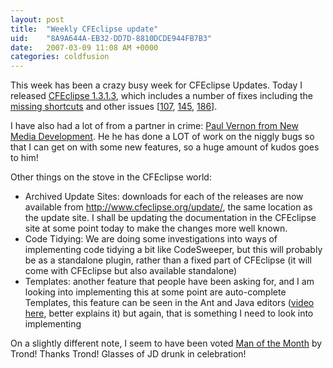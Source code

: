 ```yaml
---
layout: post
title:  "Weekly CFEclipse update"
uid:	"8A9A644A-EB32-DD7D-8810DCDE944FB7B3"
date:   2007-03-09 11:08 AM +0000
categories: coldfusion
---
```

This week has been a crazy busy week for CFEclipse Updates. Today I released <a href="http://www.cfeclipse.org/update/">CFEclipse 1.3.1.3</a>, which includes a number of fixes including the <a href="http://trac.cfeclipse.org/cfeclipse/ticket/248">missing shortcuts</a> and other issues [<a href="http://trac.cfeclipse.org/cfeclipse/ticket/107">107</a>, <a href="http://trac.cfeclipse.org/cfeclipse/ticket/145">145</a>, <a href="http://trac.cfeclipse.org/cfeclipse/ticket/186">186</a>]. 

I have also had a lot of from a partner in crime: <a href="http://www.newmediadevelopment.net/">Paul Vernon from New Media Development</a>. He he has done a  LOT of work on the niggly bugs so that I can get on with some new features, so a huge amount of kudos goes to him!

Other things  on the stove in the CFEclipse world: 
<ul>
	<li>Archived Update Sites: downloads for each of the releases are now available from <a href="http://www.cfeclipse.org/update/">http://www.cfeclipse.org/update/</a>, the same location as the update site. I shall be updating the documentation in the CFEclipse site at some point today to make the changes more well known.</li>
	<li>Code Tidying: We are doing some investigations into ways of implementing code tidying a bit like CodeSweeper, but this will probably be as a standalone plugin, rather than a fixed part of CFEclipse (it will come with CFEclipse but also available standalone) </li>
	<li>Templates: another feature that people have been asking for, and I am looking into implementing this at some point are auto-complete Templates, this feature can be seen in the Ant and Java editors (<a href="http://media27a.libsyn.com/podcasts/b2c9d23d846a86959e58c3126605c8e0/45f12d4c/markdrew/EclipseTemplates.mov">video here</a>, better explains it) but again, that is something I need to look into implementing</li>
</ul>

On a slightly different note, I seem to have been voted <a href="http://trond.ulseth.no/index.cfm/2007/3/8/Man-of-the-Month-Mark-Drew">Man of the Month</a> by Trond! Thanks Trond! Glasses of JD drunk in celebration!